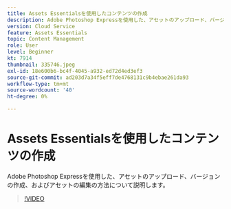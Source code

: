 ```yaml
---
title: Assets Essentialsを使用したコンテンツの作成
description: Adobe Photoshop Expressを使用した、アセットのアップロード、バージョンの作成、およびアセットの編集の方法について説明します。
version: Cloud Service
feature: Assets Essentials
topic: Content Management
role: User
level: Beginner
kt: 7914
thumbnail: 335746.jpeg
exl-id: 18e600b6-bc4f-4045-a932-ed72d4ed3ef3
source-git-commit: ad203d7a34f5eff7de4768131c9b4ebae261da93
workflow-type: tm+mt
source-wordcount: '40'
ht-degree: 0%

---
```


# Assets Essentialsを使用したコンテンツの作成

Adobe Photoshop Expressを使用した、アセットのアップロード、バージョンの作成、およびアセットの編集の方法について説明します。

>[!VIDEO](https://video.tv.adobe.com/v/335746/?quality=9&learn=on)

